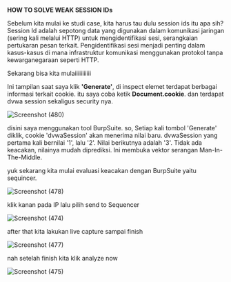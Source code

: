<b> HOW TO SOLVE WEAK SESSION IDs </b>

Sebelum kita mulai ke studi case, kita harus tau dulu session ids itu apa sih? Session Id adalah sepotong data yang digunakan dalam komunikasi jaringan (sering kali melalui HTTP) untuk mengidentifikasi sesi, serangkaian pertukaran pesan terkait. Pengidentifikasi sesi menjadi penting dalam kasus-kasus di mana infrastruktur komunikasi menggunakan protokol tanpa kewarganegaraan seperti HTTP.

Sekarang bisa kita mulaiiiiiiiiiii

Ini tampilan saat saya klik <b>'Generate'</b>, di inspect elemet terdapat berbagai informasi terkait cookie. itu saya coba ketik <b>Document.cookie</b>.
dan terdapat dvwa session sekaligus security nya.

![Screenshot (480)](https://user-images.githubusercontent.com/118157585/216950245-02499bd6-2267-4e5a-99ee-7dc21e298f44.png)

disini saya menggunakan tool BurpSuite.
so, Setiap kali tombol 'Generate' diklik, cookie 'dvwaSession' akan menerima nilai baru.
dvwaSession yang pertama kali bernilai '1', lalu '2'. Nilai berikutnya adalah '3'. Tidak ada keacakan, nilainya mudah diprediksi. Ini membuka vektor serangan Man-In-The-Middle.

yuk sekarang kita mulai evaluasi keacakan dengan BurpSuite yaitu sequincer.

![Screenshot (478)](https://user-images.githubusercontent.com/118157585/216949505-ee9a7aaa-5f61-48e9-9074-5509204defc2.png)

klik kanan pada IP lalu pilih send to Sequencer

![Screenshot (474)](https://user-images.githubusercontent.com/118157585/216949323-3b6f4270-d027-476f-a9b7-de6164e7f476.png)

after that kita lakukan live capture sampai finish

![Screenshot (477)](https://user-images.githubusercontent.com/118157585/216949447-041eb274-4132-45d5-ba41-e0a3eef3e3c8.png)

nah setelah finish kita klik analyze now

![Screenshot (475)](https://user-images.githubusercontent.com/118157585/216949367-4f6ae076-6557-457d-a8d9-65b759223473.png)

